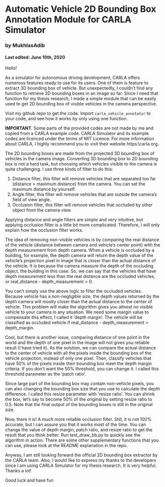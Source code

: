 # Automatic Vehicle 2D Bounding Box Annotation Module for CARLA Simulator
### by MukhlasAdib
#### Last edited: June 10th, 2020

Hello!

As a simulator for autonomous driving development, CARLA offers numerous features ready to use for its users. One of them is feature to extract 3D bounding box of vehicle. But unexpectedly, I couldn’t find any function to retrieve 2D bounding boxes in an image so far. Since I need that function for my thesis research, I made a simple module that can be easily used to get 2D bounding box of visible vehicles in the camera perspective. 

Visit my github repo to get the code. Import `carla_vehicle_annotator` to your code, and see how it works by only using one function.

**IMPORTANT**. Some parts of the provided codes are not made by me and copied from a CARLA example code. CARLA Simulator and its example codes are licenced under the terms of MIT Licence. For more information about CARLA, I highly recommend you to visit their website https:\\carla.org.

The 2D bounding boxes are made from the projected 3D bounding box of vehicles in the camera image. Converting 3D bounding box to 2D bounding box is not a hard task, but choosing which vehicles visible to the camera is quite challenging. I use three kinds of filter to do this:

1. Distance filter, this filter will remove vehicles that are separated too far (distance > maximum distance) from the camera. You can set the maximum distance by yourself.
2. Angle filter, this filter will remove vehicles that are outside the camera’s field of view angle.
3. Occlusion filter, this filter will remove vehicles that occluded by other object from the camera view.

Applying distance and angle filters are simple and very intuitive, but applying occlusion filter is a little bit more complicated. Therefore, I will only explain how the occlusion filter works.

The idea of removing non-visible vehicles is by comparing the real distance of the vehicle (distance between camera and vehicle’s center point) with the depth measurement from depth camera. When a vehicle is occluded by a building, for example, the depth camera will return the depth value of the vehicle’s projection pixel in image that is closer than the actual distance of the vehicle. It is because the camera measure the depth of the occluding object, the building in this case. So, we can say that the vehicles that have depth measurement less than the real distance are the occluded vehicles, or real_distance - depth_measurement > 0.

You can’t simply use the above logic to filter the occluded vehicles. Because vehicle has a non-negligible size, the depth values returned by the depth camera will mostly closer than the actual distance to the center of vehicle. This problem will make the algorithm gives you almost no visible vehicle to your camera in any situation. We need some margin value to compensate this effect, I called it ‘depth margin’. The vehicle will be classified as occluded vehicle if real_distance - depth_measurement > depth_margin.

Cool, but there is another issue, comparing distance of one point in the world and the depth of one pixel in the image will not gives you reliable result (I have tried it). As the solution, we can compare the actual distance to the center of vehicle with all the pixels inside the bounding box of the vehicle projection, instead of only one pixel. Then, classify vehicles that have 50% of the pixels inside their bounding box meet the depth margin criteria. If you don’t want the 50% threshold, you can change it. I called this threshold parameter as the ‘patch ratio’.

Since large part of the bounding box may contain non-vehicle pixels, you can also changing the bounding box size that you use to calculate the depth difference. I called this resize parameter with ‘resize ratio’. You can shrink the box, let’s say to become 50% of the original by setting resize ratio to 0.5. Note that the final output of the bounding boxes is still in the original size. 

Now, there it is! A much more reliable occlusion filter. Still, it is not 100% accurate, but I can assure you that it works most of the time. You can change the value of depth margin, patch ratio, and resize ratio to get the result that you think better. Run test_draw_bb.py to quickly see the algorithm in action. There are some other supplementary functions that you can use, please look at the README explanation in the repo.

Anyway, I am still looking forward the official 2D bounding box extractor by the CARLA team. Also, I would like to express my thanks to the developers since I am using CARLA Simulator for my thesis research. It is very helpful. Thanks a lot!

Good luck and have fun

